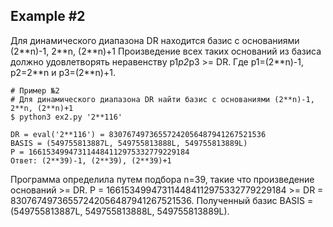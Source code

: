 Example #2
--------------

Для динамического диапазона DR находится базис с основаниями (2\*\*n)-1, 2\*\*n, (2\*\*n)+1
Произведение всех таких оснований из базиса должно удовлетворять неравенству p1*p2*p3 >= DR.
Где p1=(2\*\*n)-1, p2=2\*\*n и p3=(2\*\*n)+1.

```Shell
# Пример №2
# Для динамического диапазона DR найти базис с основаниями (2**n)-1, 2**n, (2**n)+1
$ python3 ex2.py '2**116'

DR = eval('2**116') = 83076749736557242056487941267521536
BASIS = (549755813887L, 549755813888L, 549755813889L)
P = 166153499473114484112975332779229184
Ответ: (2**39)-1, (2**39), (2**39)+1
```

Программа определила путем подбора n=39,
такие что произведение оснований >= DR.
P = 166153499473114484112975332779229184 >= DR = 83076749736557242056487941267521536.
Полученный базис BASIS = (549755813887L, 549755813888L, 549755813889L).
